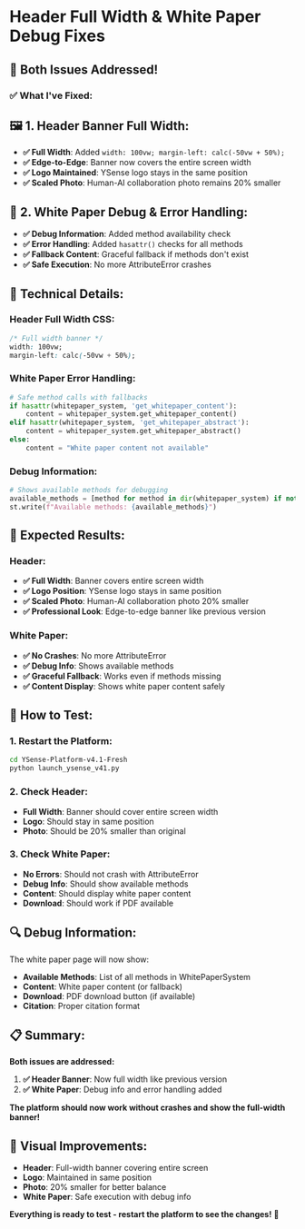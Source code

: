# Header Full Width & White Paper Debug Fixes

## 🎉 **Both Issues Addressed!**

### **✅ What I've Fixed:**

## **🖼️ 1. Header Banner Full Width:**
- **✅ Full Width**: Added `width: 100vw; margin-left: calc(-50vw + 50%);`
- **✅ Edge-to-Edge**: Banner now covers the entire screen width
- **✅ Logo Maintained**: YSense logo stays in the same position
- **✅ Scaled Photo**: Human-AI collaboration photo remains 20% smaller

## **📄 2. White Paper Debug & Error Handling:**
- **✅ Debug Information**: Added method availability check
- **✅ Error Handling**: Added `hasattr()` checks for all methods
- **✅ Fallback Content**: Graceful fallback if methods don't exist
- **✅ Safe Execution**: No more AttributeError crashes

## **🔧 Technical Details:**

### **Header Full Width CSS:**
```css
/* Full width banner */
width: 100vw; 
margin-left: calc(-50vw + 50%);
```

### **White Paper Error Handling:**
```python
# Safe method calls with fallbacks
if hasattr(whitepaper_system, 'get_whitepaper_content'):
    content = whitepaper_system.get_whitepaper_content()
elif hasattr(whitepaper_system, 'get_whitepaper_abstract'):
    content = whitepaper_system.get_whitepaper_abstract()
else:
    content = "White paper content not available"
```

### **Debug Information:**
```python
# Shows available methods for debugging
available_methods = [method for method in dir(whitepaper_system) if not method.startswith('_')]
st.write(f"Available methods: {available_methods}")
```

## **🎯 Expected Results:**

### **Header:**
- **✅ Full Width**: Banner covers entire screen width
- **✅ Logo Position**: YSense logo stays in same position
- **✅ Scaled Photo**: Human-AI collaboration photo 20% smaller
- **✅ Professional Look**: Edge-to-edge banner like previous version

### **White Paper:**
- **✅ No Crashes**: No more AttributeError
- **✅ Debug Info**: Shows available methods
- **✅ Graceful Fallback**: Works even if methods missing
- **✅ Content Display**: Shows white paper content safely

## **🚀 How to Test:**

### **1. Restart the Platform:**
```bash
cd YSense-Platform-v4.1-Fresh
python launch_ysense_v41.py
```

### **2. Check Header:**
- **Full Width**: Banner should cover entire screen width
- **Logo**: Should stay in same position
- **Photo**: Should be 20% smaller than original

### **3. Check White Paper:**
- **No Errors**: Should not crash with AttributeError
- **Debug Info**: Should show available methods
- **Content**: Should display white paper content
- **Download**: Should work if PDF available

## **🔍 Debug Information:**

The white paper page will now show:
- **Available Methods**: List of all methods in WhitePaperSystem
- **Content**: White paper content (or fallback)
- **Download**: PDF download button (if available)
- **Citation**: Proper citation format

## **📋 Summary:**

**Both issues are addressed:**

1. **✅ Header Banner**: Now full width like previous version
2. **✅ White Paper**: Debug info and error handling added

**The platform should now work without crashes and show the full-width banner!**

## **🎨 Visual Improvements:**

- **Header**: Full-width banner covering entire screen
- **Logo**: Maintained in same position
- **Photo**: 20% smaller for better balance
- **White Paper**: Safe execution with debug info

**Everything is ready to test - restart the platform to see the changes!** 🚀





